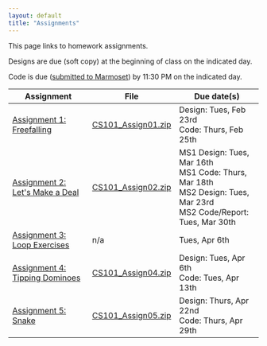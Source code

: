 ```yaml
---
layout: default
title: "Assignments"
---
```


This page links to homework assignments.

Designs are due (soft copy) at the beginning of class on the indicated day.

Code is due (<a href="../submitting.html">submitted to Marmoset</a>) by 11:30 PM on the indicated day.

Assignment | File | Due date(s)
---------- | ---- | -----------
[Assignment 1: Freefalling](assign01.html) | [CS101\_Assign01.zip](CS101_Assign01.zip) | Design: Tues, Feb 23rd<br>Code: Thurs, Feb 25th
[Assignment 2: Let's Make a Deal](assign02.html) | [CS101\_Assign02.zip](CS101_Assign02.zip) | MS1 Design: Tues, Mar 16th<br>MS1 Code: Thurs, Mar 18th<br>MS2 Design: Tues, Mar 23rd<br>MS2 Code/Report: Tues, Mar 30th
[Assignment 3: Loop Exercises](assign03.html) | n/a | Tues, Apr 6th
[Assignment 4: Tipping Dominoes](assign04.html) | [CS101\_Assign04.zip](CS101_Assign04.zip) | Design: Tues, Apr 6th<br>Code: Tues, Apr 13th
[Assignment 5: Snake](assign05.html) | [CS101\_Assign05.zip](CS101_Assign05.zip) | Design: Thurs, Apr 22nd<br>Code: Thurs, Apr 29th

<!-- vim:set wrap: ­-->
<!-- vim:set linebreak: -->
<!-- vim:set nolist: -->
